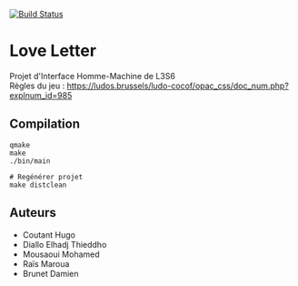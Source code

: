 [![Build Status](https://travis-ci.com/hcoutant/LoveLetter.svg?token=QpWzJ5XaVVsRUE99q8Ap&branch=master)](https://travis-ci.com/hcoutant/LoveLetter)  

# **Love Letter**

Projet d'Interface Homme-Machine de L3S6  
Règles du jeu : https://ludos.brussels/ludo-cocof/opac_css/doc_num.php?explnum_id=985


## Compilation

``` 
qmake
make
./bin/main

# Regénérer projet
make distclean
``` 

## Auteurs

* Coutant Hugo  
* Diallo Elhadj Thieddho   
* Mousaoui Mohamed  
* Raïs Maroua 
* Brunet Damien


